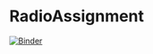 # RadioAssignment
[![Binder](https://mybinder.org/badge_logo.svg)](https://mybinder.org/v2/gh/marcusallan1997/RadioAssignment/master?filepath=RadioAssignment_Final.ipynb)
